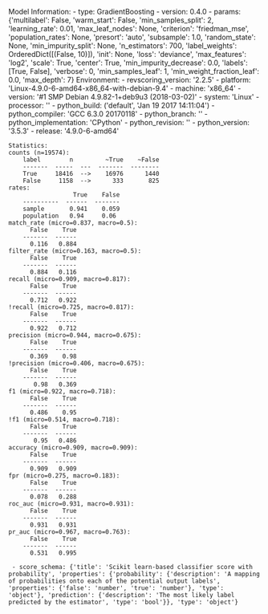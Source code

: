 Model Information:
	 - type: GradientBoosting
	 - version: 0.4.0
	 - params: {'multilabel': False, 'warm_start': False, 'min_samples_split': 2, 'learning_rate': 0.01, 'max_leaf_nodes': None, 'criterion': 'friedman_mse', 'population_rates': None, 'presort': 'auto', 'subsample': 1.0, 'random_state': None, 'min_impurity_split': None, 'n_estimators': 700, 'label_weights': OrderedDict([(False, 10)]), 'init': None, 'loss': 'deviance', 'max_features': 'log2', 'scale': True, 'center': True, 'min_impurity_decrease': 0.0, 'labels': [True, False], 'verbose': 0, 'min_samples_leaf': 1, 'min_weight_fraction_leaf': 0.0, 'max_depth': 7}
	Environment:
	 - revscoring_version: '2.2.5'
	 - platform: 'Linux-4.9.0-6-amd64-x86_64-with-debian-9.4'
	 - machine: 'x86_64'
	 - version: '#1 SMP Debian 4.9.82-1+deb9u3 (2018-03-02)'
	 - system: 'Linux'
	 - processor: ''
	 - python_build: ('default', 'Jan 19 2017 14:11:04')
	 - python_compiler: 'GCC 6.3.0 20170118'
	 - python_branch: ''
	 - python_implementation: 'CPython'
	 - python_revision: ''
	 - python_version: '3.5.3'
	 - release: '4.9.0-6-amd64'
	
	Statistics:
	counts (n=19574):
		label        n         ~True    ~False
		-------  -----  ---  -------  --------
		True     18416  -->    16976      1440
		False     1158  -->      333       825
	rates:
		              True    False
		----------  ------  -------
		sample       0.941    0.059
		population   0.94     0.06
	match_rate (micro=0.837, macro=0.5):
		  False    True
		-------  ------
		  0.116   0.884
	filter_rate (micro=0.163, macro=0.5):
		  False    True
		-------  ------
		  0.884   0.116
	recall (micro=0.909, macro=0.817):
		  False    True
		-------  ------
		  0.712   0.922
	!recall (micro=0.725, macro=0.817):
		  False    True
		-------  ------
		  0.922   0.712
	precision (micro=0.944, macro=0.675):
		  False    True
		-------  ------
		  0.369    0.98
	!precision (micro=0.406, macro=0.675):
		  False    True
		-------  ------
		   0.98   0.369
	f1 (micro=0.922, macro=0.718):
		  False    True
		-------  ------
		  0.486    0.95
	!f1 (micro=0.514, macro=0.718):
		  False    True
		-------  ------
		   0.95   0.486
	accuracy (micro=0.909, macro=0.909):
		  False    True
		-------  ------
		  0.909   0.909
	fpr (micro=0.275, macro=0.183):
		  False    True
		-------  ------
		  0.078   0.288
	roc_auc (micro=0.931, macro=0.931):
		  False    True
		-------  ------
		  0.931   0.931
	pr_auc (micro=0.967, macro=0.763):
		  False    True
		-------  ------
		  0.531   0.995
	
	 - score_schema: {'title': 'Scikit learn-based classifier score with probability', 'properties': {'probability': {'description': 'A mapping of probabilities onto each of the potential output labels', 'properties': {'false': 'number', 'true': 'number'}, 'type': 'object'}, 'prediction': {'description': 'The most likely label predicted by the estimator', 'type': 'bool'}}, 'type': 'object'}

